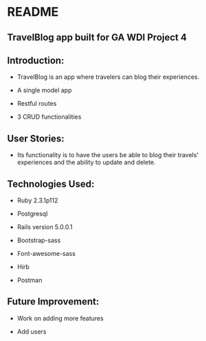 # README

## TravelBlog app built for GA WDI Project 4


## Introduction:

  - TravelBlog is an app where travelers can blog their experiences.

  - A single model app

  - Restful routes

  - 3 CRUD functionalities

## User Stories:

  - Its functionality is to have the users be able to blog their travels' experiences and the
    ability to update and delete.

## Technologies Used:

  - Ruby 2.3.1p112

  - Postgresql

  - Rails version 5.0.0.1

  - Bootstrap-sass

  - Font-awesome-sass

  - Hirb

  - Postman


## Future Improvement:

  - Work on adding more features

  - Add users
